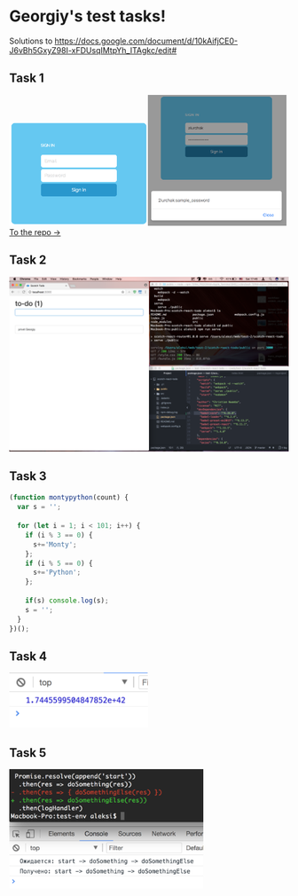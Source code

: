 # Georgiy's test tasks!
Solutions to https://docs.google.com/document/d/10kAifjCE0-J6vBh5GxyZ98I-xFDUsqIMtpYh_ITAgkc/edit#

## Task 1
<img src="task1/task1-screenshot.png" width="250"><img src="task1/button-click-alert.png" width="250"><br>
[To the repo ->](https://github.com/ururualeksi/test-tasks/tree/master/task1)




## Task 2
<img src="task2.png" width="750"><br>

## Task 3
```javascript
(function montypython(count) {
  var s = '';

  for (let i = 1; i < 101; i++) {
    if (i % 3 == 0) {
      s+='Monty';
    };
    if (i % 5 == 0) {
      s+='Python';
    };

    if(s) console.log(s);
    s = '';
  }
})();

```

## Task 4
<img src="task4.png" width="250"><br>

## Task 5
<img src="task5.png" width="350"><br>
